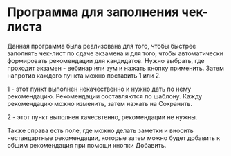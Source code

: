 # Программа для заполнения чек-листа
Данная программа была реализована для того, чтобы быстрее заполнять чек-лист по сдаче экзамена и для того, чтобы автоматически формировать рекомендации для кандидатов.
Нужно выбрать, где проходит экзамен - вебинар или зум и нажать кнопку применить.
Затем напротив каждого пункта можно поставить 1 или 2. 

1 - этот пункт выполнен некачественно и нужно дать по нему рекомендацию. Рекомендации составляются по шаблону. Кажду рекомендацию можно изменить, затем нажать на Сохранить.

2 - этот пункт выполнен качесвтенно, рекомендации не нужны.

Также справа есть поле, где можно делать заметки и вносить нестандартные рекомендации, которые затем можно будет добавить к общим рекомендация при помощи кнопки Добавить.
